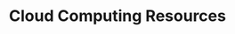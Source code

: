---
title: Cloud Computing Resources
description: Looking for somewhere to host your API, server, or Node application? Look here.
---